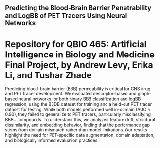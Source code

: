 ##  Predicting the Blood-Brain Barrier Penetrability and LogBB of PET Tracers Using Neural Networks
# Repository for QBIO 465: Artificial Intelligence in Biology and Medicine Final Project, by Andrew Levy, Erika Li, and Tushar Zhade

Predicting blood–brain barrier (BBB) permeability is critical for CNS drug and PET tracer development. We evaluated descriptor-based and graph-based neural networks for both binary BBB classification and logBB regression, using the B3DB dataset for training and a held-out PET tracer dataset for testing. While both models performed well in-domain (AUC ≈ 0.90), they failed to generalize to PET tracers, particularly misclassifying BBB− compounds. To understand this, we analyzed feature drift, structural dissimilarity, and embedding behavior, finding that the performance gap stems from domain mismatch rather than model limitations. Our results highlight the need for PET-specific data augmentation, domain adaptation, and biologically informed evaluation practices.
